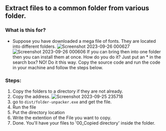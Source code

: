 ## Extract files to a common folder from various folder.

### What is this for?
- Suppose you have downloaded a mega file of fonts. They are located into different folders. 
![Screenshot 2023-09-26 000627](https://github.com/404mahdi/files-extractor-from-folder/assets/119351159/86a522a9-e36d-4928-9f48-e168971bd7a7)
![Screenshot 2023-09-26 000606](https://github.com/404mahdi/files-extractor-from-folder/assets/119351159/db43e3e7-cc4e-4cd2-baaa-8dd4a3ddc660)
If you can bring then into one folder then you can install them at once. How do you do it? Just put an * in the search box? NO! Do it this way. Copy the source code and run the code in your machine and follow the steps below.

### Steps:

1. Copy the folders to a directory if they are not already.
2. Copy the address.
![Screenshot 2023-09-25 235718](https://github.com/404mahdi/files-extractor-from-folder/assets/119351159/b7289647-17bc-4285-96dc-9fd98dc9dfff)
3. go to 
`
dist/folder-unpacker.exe
`
and get the file.
4. Run the file
5. Put the directory location
6. Write the extention of the File you want to copy.
7. Done. You'll have your files to '00_Copied directory' inside the folder. 